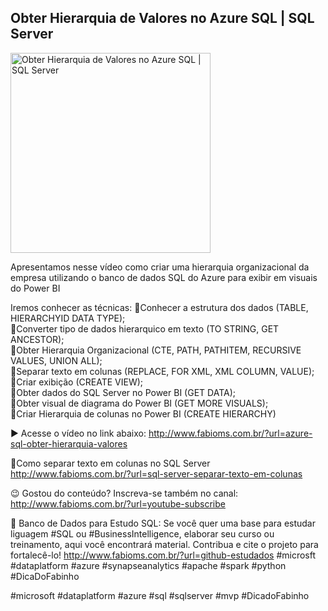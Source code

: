 ## Obter Hierarquia de Valores no Azure SQL | SQL Server

<img src="https://fabioms.com.br//uploads/youtube/qUAqGkLKaAQ.png" alt="Obter Hierarquia de Valores no Azure SQL | SQL Server" title="Azure SQL" width="320"/>

Apresentamos nesse vídeo como criar uma hierarquia organizacional da empresa utilizando o banco de dados SQL do Azure para exibir em visuais do Power BI

Iremos conhecer as técnicas:
🔹Conhecer a estrutura dos dados (TABLE, HIERARCHYID DATA TYPE);  
🔹Converter tipo de dados hierarquico em texto (TO STRING, GET ANCESTOR);  
🔹Obter Hierarquia Organizacional (CTE, PATH, PATHITEM, RECURSIVE VALUES, UNION ALL);  
🔹Separar texto em colunas (REPLACE, FOR XML, XML COLUMN, VALUE);  
🔹Criar exibição (CREATE VIEW);  
🔹Obter dados do SQL Server no Power BI (GET DATA);  
🔹Obter visual de diagrama do Power BI (GET MORE VISUALS);  
🔹Criar Hierarquia de colunas no Power BI (CREATE HIERARCHY)

▶️ Acesse o vídeo no link abaixo:
http://www.fabioms.com.br/?url=azure-sql-obter-hierarquia-valores

🔗Como separar texto em colunas no SQL Server
http://www.fabioms.com.br/?url=sql-server-separar-texto-em-colunas

😉 Gostou do conteúdo? Inscreva-se também no canal:
http://www.fabioms.com.br/?url=youtube-subscribe

🎁 Banco de Dados para Estudo SQL:
Se você quer uma base para estudar liguagem #SQL ou #BusinessIntelligence, elaborar seu curso ou treinamento, aqui você encontrará material. 
Contribua e cite o projeto para fortalecê-lo!
http://www.fabioms.com.br/?url=github-estudados
#microsft #dataplatform #azure #synapseanalytics #apache #spark  #python #DicaDoFabinho

#microsoft #dataplatform #azure #sql #sqlserver #mvp #DicadoFabinho 